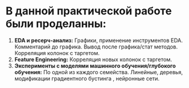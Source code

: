 # В данной практической работе были проделанны:

1. **EDA и ресерч-анализ:** Графики, применение инструментов EDA. Комментарий до графика. Вывод после графика/стат методов. Корреляция колонок с таргетом.
2. **Feature Engineering:** Корреляция новых колонок с таргетом. 
3. **Эксперименты с моделями машинного обучения/глубокого обучения:** По одной из каждого семейства. Линейные, деревья, модификации градиентного бустинга , нейронные сети. 

